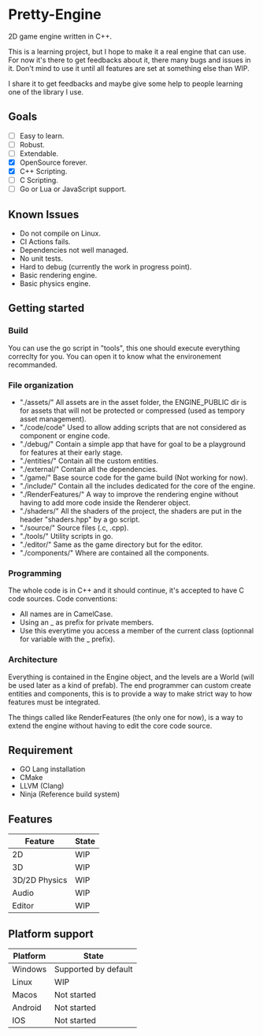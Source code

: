 # Pretty-Engine

2D game engine written in C++.

This is a learning project, but I hope to make it a real engine that can use.
For now it's there to get feedbacks about it, there many bugs and issues in it.
Don't mind to use it until all features are set at something else than WIP.

I share it to get feedbacks and maybe give some help to people learning one of the library I use.

## Goals

- [ ] Easy to learn.
- [ ] Robust.
- [ ] Extendable.
- [X] OpenSource forever.
- [X] C++ Scripting.
- [ ] C Scripting.
- [ ] Go or Lua or JavaScript support.

## Known Issues

- Do not compile on Linux.
- CI Actions fails.
- Dependencies not well managed.
- No unit tests.
- Hard to debug (currently the work in progress point).
- Basic rendering engine.
- Basic physics engine.

## Getting started

### Build

You can use the go script in "tools", this one should execute everything correclty for you.
You can open it to know what the environement recommanded.

### File organization

- "./assets/" All assets are in the asset folder, the ENGINE_PUBLIC dir is for assets that will not be protected or
  compressed (used as tempory asset management).
- "./code/code" Used to allow adding scripts that are not considered as component or engine code.
- "./debug/" Contain a simple app that have for goal to be a playground for features at their early stage.
- "./entities/" Contain all the custom entities.
- "./external/" Contain all the dependencies.
- "./game/" Base source code for the game build (Not working for now).
- "./include/" Contain all the includes dedicated for the core of the engine.
- "./RenderFeatures/" A way to improve the rendering engine without having to add more code inside the Renderer object.
- "./shaders/" All the shaders of the project, the shaders are put in the header "shaders.hpp" by a go script.
- "./source/" Source files (.c, .cpp).
- "./tools/" Utility scripts in go.
- "./editor/" Same as the game directory but for the editor.
- "./components/" Where are contained all the components.

### Programming

The whole code is in C++ and it should continue, it's accepted to have C code sources.
Code conventions:

- All names are in CamelCase.
- Using an _ as prefix for private members.
- Use this everytime you access a member of the current class (optionnal for variable with the _ prefix).

### Architecture

Everything is contained in the Engine object, and the levels are a World (will be used later as a kind of prefab).
The end programmer can custom create entities and components, this is to provide a way to make strict way to how
features must be integrated.

The things called like RenderFeatures (the only one for now), is a way to extend the engine without having to edit the
core code source.

## Requirement

- GO Lang installation
- CMake
- LLVM (Clang)
- Ninja (Reference build system)

## Features

| Feature       | State |
|---------------|-------|
| 2D            | WIP   |
| 3D            | WIP   |
| 3D/2D Physics | WIP   |
| Audio         | WIP   |
| Editor        | WIP   |

## Platform support

| Platform | State                |
|----------|----------------------|
| Windows  | Supported by default |
| Linux    | WIP                  |
| Macos    | Not started          |
| Android  | Not started          |
| IOS      | Not started          |
